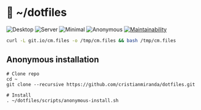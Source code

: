 # :robot: ~/dotfiles

![Desktop](https://github.com/cristianmiranda/dotfiles/workflows/Desktop/badge.svg)
![Server](https://github.com/cristianmiranda/dotfiles/workflows/Server/badge.svg)
![Minimal](https://github.com/cristianmiranda/dotfiles/workflows/Minimal/badge.svg)
![Anonymous](https://github.com/cristianmiranda/dotfiles/workflows/Anonymous/badge.svg)
[![Maintainability](https://api.codeclimate.com/v1/badges/d26f962b6f312f347e73/maintainability)](https://codeclimate.com/github/cristianmiranda/dotfiles/maintainability)

```bash
curl -L git.io/cm.files -o /tmp/cm.files && bash /tmp/cm.files
```

## Anonymous installation
```
# Clone repo
cd ~
git clone --recursive https://github.com/cristianmiranda/dotfiles.git

# Install
. ~/dotfiles/scripts/anonymous-install.sh
```
